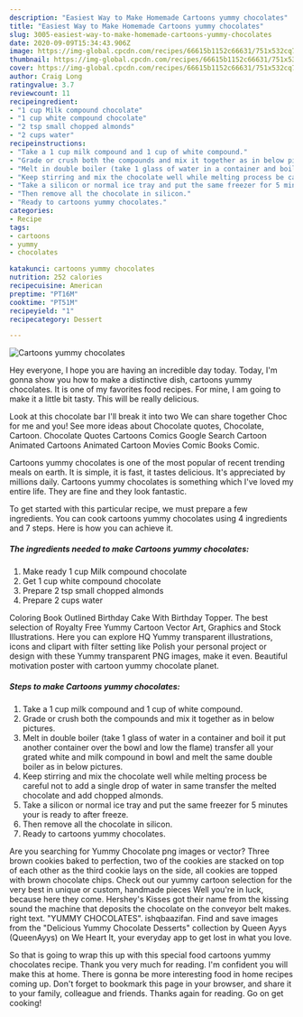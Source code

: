 ```yaml
---
description: "Easiest Way to Make Homemade Cartoons yummy chocolates"
title: "Easiest Way to Make Homemade Cartoons yummy chocolates"
slug: 3005-easiest-way-to-make-homemade-cartoons-yummy-chocolates
date: 2020-09-09T15:34:43.906Z
image: https://img-global.cpcdn.com/recipes/66615b1152c66631/751x532cq70/cartoons-yummy-chocolates-recipe-main-photo.jpg
thumbnail: https://img-global.cpcdn.com/recipes/66615b1152c66631/751x532cq70/cartoons-yummy-chocolates-recipe-main-photo.jpg
cover: https://img-global.cpcdn.com/recipes/66615b1152c66631/751x532cq70/cartoons-yummy-chocolates-recipe-main-photo.jpg
author: Craig Long
ratingvalue: 3.7
reviewcount: 11
recipeingredient:
- "1 cup Milk compound chocolate"
- "1 cup white compound chocolate"
- "2 tsp small chopped almonds"
- "2 cups water"
recipeinstructions:
- "Take a 1 cup milk compound and 1 cup of white compound."
- "Grade or crush both the compounds and mix it together as in below pictures."
- "Melt in double boiler (take 1 glass of water in a container and boil it put another container over the bowl and low the flame) transfer all your grated white and milk compound in bowl and melt the same double boiler as in below pictures."
- "Keep stirring and mix the chocolate well while melting process be careful not to add a single drop of water in same transfer the melted chocolate and add chopped almonds."
- "Take a silicon or normal ice tray and put the same freezer for 5 minutes your is ready to after freeze."
- "Then remove all the chocolate in silicon."
- "Ready to cartoons yummy chocolates."
categories:
- Recipe
tags:
- cartoons
- yummy
- chocolates

katakunci: cartoons yummy chocolates 
nutrition: 252 calories
recipecuisine: American
preptime: "PT16M"
cooktime: "PT51M"
recipeyield: "1"
recipecategory: Dessert

---
```



![Cartoons yummy chocolates](https://img-global.cpcdn.com/recipes/66615b1152c66631/751x532cq70/cartoons-yummy-chocolates-recipe-main-photo.jpg)

Hey everyone, I hope you are having an incredible day today. Today, I'm gonna show you how to make a distinctive dish, cartoons yummy chocolates. It is one of my favorites food recipes. For mine, I am going to make it a little bit tasty. This will be really delicious.

Look at this chocolate bar I&#39;ll break it into two We can share together Choc for me and you! See more ideas about Chocolate quotes, Chocolate, Cartoon. Chocolate Quotes Cartoons Comics Google Search Cartoon Animated Cartoons Animated Cartoon Movies Comic Books Comic.

Cartoons yummy chocolates is one of the most popular of recent trending meals on earth. It is simple, it is fast, it tastes delicious. It's appreciated by millions daily. Cartoons yummy chocolates is something which I've loved my entire life. They are fine and they look fantastic.


To get started with this particular recipe, we must prepare a few ingredients. You can cook cartoons yummy chocolates using 4 ingredients and 7 steps. Here is how you can achieve it.

<!--inarticleads1-->

##### The ingredients needed to make Cartoons yummy chocolates:

1. Make ready 1 cup Milk compound chocolate
1. Get 1 cup white compound chocolate
1. Prepare 2 tsp small chopped almonds
1. Prepare 2 cups water


Coloring Book Outlined Birthday Cake With Birthday Topper. The best selection of Royalty Free Yummy Cartoon Vector Art, Graphics and Stock Illustrations. Here you can explore HQ Yummy transparent illustrations, icons and clipart with filter setting like Polish your personal project or design with these Yummy transparent PNG images, make it even. Beautiful motivation poster with cartoon yummy chocolate planet. 

<!--inarticleads2-->

##### Steps to make Cartoons yummy chocolates:

1. Take a 1 cup milk compound and 1 cup of white compound.
1. Grade or crush both the compounds and mix it together as in below pictures.
1. Melt in double boiler (take 1 glass of water in a container and boil it put another container over the bowl and low the flame) transfer all your grated white and milk compound in bowl and melt the same double boiler as in below pictures.
1. Keep stirring and mix the chocolate well while melting process be careful not to add a single drop of water in same transfer the melted chocolate and add chopped almonds.
1. Take a silicon or normal ice tray and put the same freezer for 5 minutes your is ready to after freeze.
1. Then remove all the chocolate in silicon.
1. Ready to cartoons yummy chocolates.


Are you searching for Yummy Chocolate png images or vector? Three brown cookies baked to perfection, two of the cookies are stacked on top of each other as the third cookie lays on the side, all cookies are topped with brown chocolate chips. Check out our yummy cartoon selection for the very best in unique or custom, handmade pieces Well you&#39;re in luck, because here they come. Hershey&#39;s Kisses got their name from the kissing sound the machine that deposits the chocolate on the conveyor belt makes. right text. &#34;YUMMY CHOCOLATES&#34;. ishqbaazifan. Find and save images from the &#34;Delicious Yummy Chocolate Desserts&#34; collection by Queen Ayys (QueenAyys) on We Heart It, your everyday app to get lost in what you love. 

So that is going to wrap this up with this special food cartoons yummy chocolates recipe. Thank you very much for reading. I'm confident you will make this at home. There is gonna be more interesting food in home recipes coming up. Don't forget to bookmark this page in your browser, and share it to your family, colleague and friends. Thanks again for reading. Go on get cooking!
